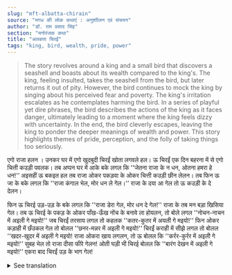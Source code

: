 ```yaml
---
slug: "mft-albatta-chirain"
source: "मगध की लोक कथाएं : अनुशाीलन एवं संचयन"
author: "डॉ. राम प्रसाद सिंह"
section: "मनोरंजक कथा"
title: "अलबत्ता चिरईं"
tags: "king, bird, wealth, pride, power"
---
```

<blockquote>
The story revolves around a king and a small bird that discovers a seashell and boasts about its wealth compared to the king's. The king, feeling insulted, takes the seashell from the bird, but later returns it out of pity. However, the bird continues to mock the king by singing about his perceived fear and poverty. The king's irritation escalates as he contemplates harming the bird. In a series of playful yet dire phrases, the bird describes the actions of the king as it faces danger, ultimately leading to a moment where the king feels dizzy with uncertainty. In the end, the bird cleverly escapes, leaving the king to ponder the deeper meanings of wealth and power. This story highlights themes of pride, perception, and the folly of taking things too seriously.
</blockquote>

एगो राजा हलन । उनकर घर में एगो खुदबुदी चिरईं खोता लगवले हल। ऊ चिरईं एक दिन बहरना में से एगो चित्ती कउड़ी पवलक। तब अप्पन घर में आके बके लगल कि ''जेतना राजा के न धन, ओतना हमरा हे धन!'’ अइसहीं ऊ बकइत हल तब राजा ओकर पकड़वा के ओकर चित्ती कउड़ी छीन लेलन। तब फिन ऊ जा के बके लगल कि ''राजा कंगाल भेल, मोर धन ले गेल।'’ राजा के दया आ गेल तो ऊ कउड़ी के दे देलन। 

फिन ऊ चिरई उड़-उड़ के बके लगल कि ''राजा डेरा गेल, मोर धन दे गेल!'' राजा के तब मन बड़ा खिसिया गेल। तब ऊ चिरई के पकड़ के ओकर पाँख-ऊँख नोंच के बनावे ला होयलन, तो बोले लगल ''नोचन-नाचन में अइली गे मइयो!'' जब चिरईं तरसाय लगल तो कहलक ''कतर-कुतर में अयली गे मइयो!'' फिन ओकर कड़ाही में छँउकल गेल तो बोलल ''छनर-मन्नर में अइली गे मइयो!'’ चिरईं कराही में सीझे लगल तो बोलल  ''खदर-खुदर में अइली गे मइयो! राजा ओकरा खाय लगलन, तो ऊ बोलल कि ''कर्रर-कुर्रर में अइली गे मइयो!'’ सुबह भेल तो राजा दीसा फीरे गेलन! ओती घड़ी भी चिरई बोलल कि ''बारंग देखन में अइली गे मइयो!'’ एकरा बाद चिरईं उड़ के भाग गेल! 


<details>
<summary>See translation</summary>

Once there was a king. He had a small bird in his house. One day, the bird found a spotted seashell while flying outside. Then it came back home and started chirping, "The king has no wealth, just as much wealth I have!" While it was talking like this, the king caught it and snatched away its seashell. Then the bird went and started chirping, "The king has become poor, he took away my wealth." The king felt pity and gave it back the seashell.

Then the bird began to fly around and chirped, "The king has become afraid, he has given me my wealth!" The king became very irritated. He caught the bird and was about to pull out its feathers when it started to sing, "You have come to pluck and dance, oh mother!" When the bird started to plead, it said, "You have come to nibble, oh mother!" Then when it was put in a pot, it said, "You have come to boil, oh mother!" As the bird began to get cooked in the pot, it said, "You have come to tear and shred, oh mother!" When the king was about to eat it, the bird said, "You have come to chew, oh mother!" When the morning came, the king felt dizzy! At that moment, the bird chirped, "You have come to see the light, oh mother!" After that, the bird flew away!
</details>